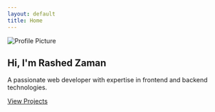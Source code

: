```yaml
---
layout: default
title: Home
---
```


<section class="hero py-5">
    <div class="container">
        <div class="row">
            <div class="col-md-6">
                <img src="{{ site.baseurl }}/assets/profile.svg" alt="Profile Picture" class="img-fluid rounded-circle">
            </div>
            <div class="col-md-6">
                <h1>Hi, I'm Rashed Zaman</h1>
                <p class="lead">A passionate web developer with expertise in frontend and backend technologies.</p>
                <a href="{{ site.baseurl }}/projects/" class="btn btn-primary">View Projects</a>
            </div>
        </div>
    </div>
</section>